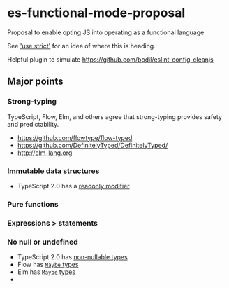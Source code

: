 # es-functional-mode-proposal
Proposal to enable opting JS into operating as a functional language

See ['use strict'](https://developer.mozilla.org/en-US/docs/Web/JavaScript/Reference/Strict_mode) for an idea of where this is heading.

Helpful plugin to simulate
https://github.com/bodil/eslint-config-cleanjs

## Major points

### Strong-typing
TypeScript, Flow, Elm, and others agree that strong-typing provides safety and predictability.

- https://github.com/flowtype/flow-typed
- https://github.com/DefinitelyTyped/DefinitelyTyped/
- http://elm-lang.org

### Immutable data structures
- TypeScript 2.0 has a [readonly modifier](https://blogs.msdn.microsoft.com/typescript/2016/09/22/announcing-typescript-2-0/#the-readonly-modifier)

### Pure functions

### Expressions > statements

### No null or undefined
- TypeScript 2.0 has [non-nullable types](https://blogs.msdn.microsoft.com/typescript/2016/09/22/announcing-typescript-2-0/#non-nullable-types)
- Flow has [`Maybe` types](https://flowtype.org/docs/nullable-types.html#_)
- Elm has [`Maybe` types](https://guide.elm-lang.org/error_handling/maybe.html)
- 
